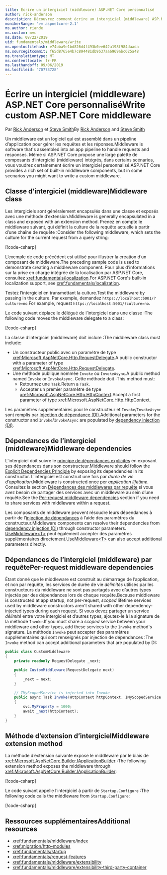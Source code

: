 ```yaml
---
title: Écrire un intergiciel (middleware) ASP.NET Core personnalisé
author: rick-anderson
description: Découvrez comment écrire un intergiciel (middleware) ASP.NET Core personnalisé.
monikerRange: '>= aspnetcore-2.1'
ms.author: riande
ms.custom: mvc
ms.date: 08/22/2019
uid: fundamentals/middleware/write
ms.openlocfilehash: e74bba9e1bd826d4f493b0ee642a198f984daada
ms.sourcegitcommit: f65d8765e4b7c894481db9b37aa6969abc625a48
ms.translationtype: MT
ms.contentlocale: fr-FR
ms.lasthandoff: 09/06/2019
ms.locfileid: "70773728"
---
```

# <a name="write-custom-aspnet-core-middleware"></a><span data-ttu-id="e1039-103">Écrire un intergiciel (middleware) ASP.NET Core personnalisé</span><span class="sxs-lookup"><span data-stu-id="e1039-103">Write custom ASP.NET Core middleware</span></span>

<span data-ttu-id="e1039-104">Par [Rick Anderson](https://twitter.com/RickAndMSFT) et [Steve Smith](https://ardalis.com/)</span><span class="sxs-lookup"><span data-stu-id="e1039-104">By [Rick Anderson](https://twitter.com/RickAndMSFT) and [Steve Smith](https://ardalis.com/)</span></span>

<span data-ttu-id="e1039-105">Un middleware est un logiciel qui est assemblé dans un pipeline d’application pour gérer les requêtes et les réponses.</span><span class="sxs-lookup"><span data-stu-id="e1039-105">Middleware is software that's assembled into an app pipeline to handle requests and responses.</span></span> <span data-ttu-id="e1039-106">Même si ASP.NET Core propose une large palette de composants d’intergiciel (middleware) intégrés, dans certains scénarios, vous voudrez certainement écrire un intergiciel personnalisé.</span><span class="sxs-lookup"><span data-stu-id="e1039-106">ASP.NET Core provides a rich set of built-in middleware components, but in some scenarios you might want to write a custom middleware.</span></span>

## <a name="middleware-class"></a><span data-ttu-id="e1039-107">Classe d’intergiciel (middleware)</span><span class="sxs-lookup"><span data-stu-id="e1039-107">Middleware class</span></span>

<span data-ttu-id="e1039-108">Les intergiciels sont généralement encapsulés dans une classe et exposés avec une méthode d’extension.</span><span class="sxs-lookup"><span data-stu-id="e1039-108">Middleware is generally encapsulated in a class and exposed with an extension method.</span></span> <span data-ttu-id="e1039-109">Prenez en compte le middleware suivant, qui définit la culture de la requête actuelle à partir d’une chaîne de requête :</span><span class="sxs-lookup"><span data-stu-id="e1039-109">Consider the following middleware, which sets the culture for the current request from a query string:</span></span>

[!code-csharp[](write/snapshot/StartupCulture.cs)]

<span data-ttu-id="e1039-110">L’exemple de code précédent est utilisé pour illustrer la création d’un composant de middleware.</span><span class="sxs-lookup"><span data-stu-id="e1039-110">The preceding sample code is used to demonstrate creating a middleware component.</span></span> <span data-ttu-id="e1039-111">Pour plus d’informations sur la prise en charge intégrée de la localisation par ASP.NET Core, consultez <xref:fundamentals/localization>.</span><span class="sxs-lookup"><span data-stu-id="e1039-111">For ASP.NET Core's built-in localization support, see <xref:fundamentals/localization>.</span></span>

<span data-ttu-id="e1039-112">Testez l’intergiciel en transmettant la culture.</span><span class="sxs-lookup"><span data-stu-id="e1039-112">Test the middleware by passing in the culture.</span></span> <span data-ttu-id="e1039-113">Par exemple, demandez `https://localhost:5001/?culture=no`.</span><span class="sxs-lookup"><span data-stu-id="e1039-113">For example, request `https://localhost:5001/?culture=no`.</span></span>

<span data-ttu-id="e1039-114">Le code suivant déplace le délégué de l’intergiciel dans une classe :</span><span class="sxs-lookup"><span data-stu-id="e1039-114">The following code moves the middleware delegate to a class:</span></span>

[!code-csharp[](write/snapshot/RequestCultureMiddleware.cs)]

<span data-ttu-id="e1039-115">La classe d’intergiciel (middleware) doit inclure :</span><span class="sxs-lookup"><span data-stu-id="e1039-115">The middleware class must include:</span></span>

* <span data-ttu-id="e1039-116">Un constructeur public avec un paramètre de type <xref:Microsoft.AspNetCore.Http.RequestDelegate>.</span><span class="sxs-lookup"><span data-stu-id="e1039-116">A public constructor with a parameter of type <xref:Microsoft.AspNetCore.Http.RequestDelegate>.</span></span>
* <span data-ttu-id="e1039-117">Une méthode publique nommée `Invoke` ou `InvokeAsync`.</span><span class="sxs-lookup"><span data-stu-id="e1039-117">A public method named `Invoke` or `InvokeAsync`.</span></span> <span data-ttu-id="e1039-118">Cette méthode doit :</span><span class="sxs-lookup"><span data-stu-id="e1039-118">This method must:</span></span>
  * <span data-ttu-id="e1039-119">Retournez une `Task`.</span><span class="sxs-lookup"><span data-stu-id="e1039-119">Return a `Task`.</span></span>
  * <span data-ttu-id="e1039-120">Accepter un premier paramètre de type <xref:Microsoft.AspNetCore.Http.HttpContext>.</span><span class="sxs-lookup"><span data-stu-id="e1039-120">Accept a first parameter of type <xref:Microsoft.AspNetCore.Http.HttpContext>.</span></span>
  
<span data-ttu-id="e1039-121">Les paramètres supplémentaires pour le constructeur et `Invoke`/`InvokeAsync` sont remplis par [Injection de dépendance (DI)](xref:fundamentals/dependency-injection).</span><span class="sxs-lookup"><span data-stu-id="e1039-121">Additional parameters for the constructor and `Invoke`/`InvokeAsync` are populated by [dependency injection (DI)](xref:fundamentals/dependency-injection).</span></span>

## <a name="middleware-dependencies"></a><span data-ttu-id="e1039-122">Dépendances de l’intergiciel (middleware)</span><span class="sxs-lookup"><span data-stu-id="e1039-122">Middleware dependencies</span></span>

<span data-ttu-id="e1039-123">L’intergiciel doit suivre le [principe de dépendances explicites](/dotnet/standard/modern-web-apps-azure-architecture/architectural-principles#explicit-dependencies) en exposant ses dépendances dans son constructeur.</span><span class="sxs-lookup"><span data-stu-id="e1039-123">Middleware should follow the [Explicit Dependencies Principle](/dotnet/standard/modern-web-apps-azure-architecture/architectural-principles#explicit-dependencies) by exposing its dependencies in its constructor.</span></span> <span data-ttu-id="e1039-124">L’intergiciel est construit une fois par *durée de vie d’application*.</span><span class="sxs-lookup"><span data-stu-id="e1039-124">Middleware is constructed once per *application lifetime*.</span></span> <span data-ttu-id="e1039-125">Consultez la section [Dépendances des middlewares par requête](#per-request-middleware-dependencies) si vous avez besoin de partager des services avec un middleware au sein d’une requête.</span><span class="sxs-lookup"><span data-stu-id="e1039-125">See the [Per-request middleware dependencies](#per-request-middleware-dependencies) section if you need to share services with middleware within a request.</span></span>

<span data-ttu-id="e1039-126">Les composants de middleware peuvent résoudre leurs dépendances à partir de l’[injection de dépendances](xref:fundamentals/dependency-injection) à l’aide des paramètres du constructeur.</span><span class="sxs-lookup"><span data-stu-id="e1039-126">Middleware components can resolve their dependencies from [dependency injection (DI)](xref:fundamentals/dependency-injection) through constructor parameters.</span></span> <span data-ttu-id="e1039-127">[UseMiddleware&lt;T&gt;](/dotnet/api/microsoft.aspnetcore.builder.usemiddlewareextensions.usemiddleware#Microsoft_AspNetCore_Builder_UseMiddlewareExtensions_UseMiddleware_Microsoft_AspNetCore_Builder_IApplicationBuilder_System_Type_System_Object___) peut également accepter des paramètres supplémentaires directement.</span><span class="sxs-lookup"><span data-stu-id="e1039-127">[UseMiddleware&lt;T&gt;](/dotnet/api/microsoft.aspnetcore.builder.usemiddlewareextensions.usemiddleware#Microsoft_AspNetCore_Builder_UseMiddlewareExtensions_UseMiddleware_Microsoft_AspNetCore_Builder_IApplicationBuilder_System_Type_System_Object___) can also accept additional parameters directly.</span></span>

## <a name="per-request-middleware-dependencies"></a><span data-ttu-id="e1039-128">Dépendances de l’intergiciel (middleware) par requête</span><span class="sxs-lookup"><span data-stu-id="e1039-128">Per-request middleware dependencies</span></span>

<span data-ttu-id="e1039-129">Étant donné que le middleware est construit au démarrage de l’application, et non par requête, les services de durée de vie *délimités* utilisés par les constructeurs du middleware ne sont pas partagés avec d’autres types injectés par des dépendances lors de chaque requête.</span><span class="sxs-lookup"><span data-stu-id="e1039-129">Because middleware is constructed at app startup, not per-request, *scoped* lifetime services used by middleware constructors aren't shared with other dependency-injected types during each request.</span></span> <span data-ttu-id="e1039-130">Si vous devez partager un service *délimité* entre votre intergiciel et d’autres types, ajoutez-le à la signature de la méthode `Invoke`.</span><span class="sxs-lookup"><span data-stu-id="e1039-130">If you must share a *scoped* service between your middleware and other types, add these services to the `Invoke` method's signature.</span></span> <span data-ttu-id="e1039-131">La méthode `Invoke` peut accepter des paramètres supplémentaires qui sont renseignés par injection de dépendances :</span><span class="sxs-lookup"><span data-stu-id="e1039-131">The `Invoke` method can accept additional parameters that are populated by DI:</span></span>

```csharp
public class CustomMiddleware
{
    private readonly RequestDelegate _next;

    public CustomMiddleware(RequestDelegate next)
    {
        _next = next;
    }

    // IMyScopedService is injected into Invoke
    public async Task Invoke(HttpContext httpContext, IMyScopedService svc)
    {
        svc.MyProperty = 1000;
        await _next(httpContext);
    }
}
```

## <a name="middleware-extension-method"></a><span data-ttu-id="e1039-132">Méthode d’extension d’intergiciel</span><span class="sxs-lookup"><span data-stu-id="e1039-132">Middleware extension method</span></span>

<span data-ttu-id="e1039-133">La méthode d’extension suivante expose le middleware par le biais de <xref:Microsoft.AspNetCore.Builder.IApplicationBuilder> :</span><span class="sxs-lookup"><span data-stu-id="e1039-133">The following extension method exposes the middleware through <xref:Microsoft.AspNetCore.Builder.IApplicationBuilder>:</span></span>

[!code-csharp[](write/snapshot/RequestCultureMiddlewareExtensions.cs)]

<span data-ttu-id="e1039-134">Le code suivant appelle l’intergiciel à partir de `Startup.Configure` :</span><span class="sxs-lookup"><span data-stu-id="e1039-134">The following code calls the middleware from `Startup.Configure`:</span></span>

[!code-csharp[](write/snapshot/Startup.cs?highlight=5)]

## <a name="additional-resources"></a><span data-ttu-id="e1039-135">Ressources supplémentaires</span><span class="sxs-lookup"><span data-stu-id="e1039-135">Additional resources</span></span>

* <xref:fundamentals/middleware/index>
* <xref:migration/http-modules>
* <xref:fundamentals/startup>
* <xref:fundamentals/request-features>
* <xref:fundamentals/middleware/extensibility>
* <xref:fundamentals/middleware/extensibility-third-party-container>
